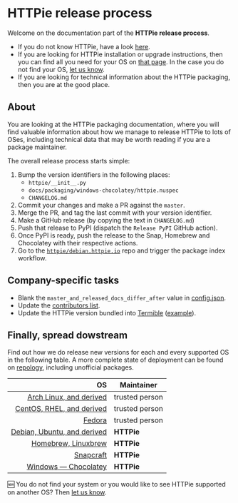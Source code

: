 # HTTPie release process

Welcome on the documentation part of the **HTTPie release process**.

- If you do not know HTTPie, have a look [here](https://httpie.io/cli).
- If you are looking for HTTPie installation or upgrade instructions, then you can find all you need for your OS on [that page](https://httpie.io/docs#installation). In the case you do not find your OS, [let us know](https://github.com/httpie/cli/issues/).
- If you are looking for technical information about the HTTPie packaging, then you are at the good place.

## About

You are looking at the HTTPie packaging documentation, where you will find valuable information about how we manage to release HTTPie to lots of OSes, including technical data that may be worth reading if you are a package maintainer.

The overall release process starts simple:

1. Bump the version identifiers in the following places:
    - `httpie/__init__.py`
    - `docs/packaging/windows-chocolatey/httpie.nuspec`
    - `CHANGELOG.md`
2. Commit your changes and make a PR against the `master`.
3. Merge the PR, and tag the last commit with your version identifier.
4. Make a GitHub release (by copying the text in `CHANGELOG.md`)
5. Push that release to PyPI (dispatch the `Release PyPI` GitHub action).
6. Once PyPI is ready, push the release to the Snap, Homebrew and Chocolatey with their respective actions.
7. Go to the [`httpie/debian.httpie.io`](https://github.com/httpie/debian.httpie.io) repo and trigger the package index workflow.

## Company-specific tasks

- Blank the `master_and_released_docs_differ_after` value in [config.json](https://github.com/httpie/cli/blob/master/docs/config.json).
- Update the [contributors list](../contributors).
- Update the HTTPie version bundled into [Termible](https://termible.io/) ([example](https://github.com/httpie/termible/pull/1)).

## Finally, spread dowstream

Find out how we do release new versions for each and every supported OS in the following table.
A more complete state of deployment can be found on [repology](https://repology.org/project/httpie/versions), including unofficial packages.

|                                           OS | Maintainer     |
| -------------------------------------------: | -------------- |
|       [Arch Linux, and derived](linux-arch/) | trusted person |
|   [CentOS, RHEL, and derived](linux-centos/) | trusted person |
|                      [Fedora](linux-fedora/) | trusted person |
| [Debian, Ubuntu, and derived](linux-debian/) | **HTTPie**     |
|                 [Homebrew, Linuxbrew](brew/) | **HTTPie**     |
|                      [Snapcraft](snapcraft/) | **HTTPie**     |
|  [Windows — Chocolatey](windows-chocolatey/) | **HTTPie**     |

:new: You do not find your system or you would like to see HTTPie supported on another OS? Then [let us know](https://github.com/httpie/cli/issues/).
